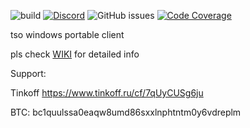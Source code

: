 ![build](https://github.com/fedorovvl/tso_client/actions/workflows/msbuild.yml/badge.svg)
[![Discord](https://img.shields.io/discord/662700970857332786)](https://discord.gg/9G5X7VhA)
![GitHub issues](https://img.shields.io/github/issues/fedorovvl/tso_client)
[![Code Coverage](https://img.shields.io/codecov/c/github/fedorovvl/tso_client)](https://codecov.io/github/fedorovvl/tso_client)

tso windows portable client

pls check [WIKI](https://github.com/fedorovvl/tso_client/wiki) for detailed info



Support:

Tinkoff https://www.tinkoff.ru/cf/7qUyCUSg6ju

BTC: bc1quulssa0eaqw8umd86sxxlnphtntm0y6vdreplm
